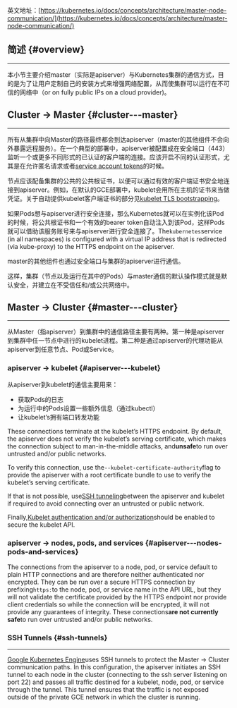 英文地址：[https://kubernetes.io/docs/concepts/architecture/master-node-communication/](https://kubernetes.io/docs/concepts/architecture/master-node-communication/)

## 简述 {#overview}

---

本小节主要介绍master（实际是apiserver）与Kubernetes集群的通信方式，目的是为了让用户定制自己的安装方式来增强网络配置，从而使集群可以运行在不可信的网络中（or on fully public IPs on a cloud provider\)。

## Cluster -&gt; Master {#cluster---master}

---

所有从集群中向Master的路径最终都会到达apiserver（master的其他组件不会向外暴露远程服务）。在一个典型的部署中，apiserver被配置成在安全端口（443）监听一个或更多不同形式的已认证的客户端的连接。应该开启不同的认证形式，尤其是在允许匿名请求或者[service account tokens](https://kubernetes.io/docs/admin/authentication/#service-account-tokens)的时候。

节点应该配备集群的公共的公共根证书，以便可以通过有效的客户端证书安全地连接到apiserver。例如，在默认的GCE部署中，kubelet会用所在主机的证书来当做凭证。关于自动提供kubelet客户端证书的部分见[kubelet TLS bootstrapping](https://kubernetes.io/docs/admin/kubelet-tls-bootstrapping/)。

如果Pods想与apiserver进行安全连接，那么Kubernetes就可以在实例化该Pod的时候，将公共根证书和一个有效的bearer token自动注入到该Pod，这样Pods就可以借助该服务账号来与apiserver进行安全连接了。The`kubernetes`service \(in all namespaces\) is configured with a virtual IP address that is redirected \(via kube-proxy\) to the HTTPS endpoint on the apiserver.

master的其他组件也通过安全端口与集群的apiserver进行通信。

这样，集群（节点以及运行在其中的Pods）与master通信的默认操作模式就是默认安全，并建立在不受信任和/或公共网络中。

## Master -&gt; Cluster {#master---cluster}

---

从Master（指apiserver）到集群中的通信路径主要有两种。第一种是apiserver到集群中任一节点中进行的kubelet进程。第二种是通过apiserver的代理功能从apiserver到任意节点、Pod或Service。

### apiserver -&gt; kubelet {#apiserver---kubelet}

从apiserver到kubelet的通信主要用来：

* 获取Pods的日志
* 为运行中的Pods设置一些额外信息（通过kubectl）
* 让kubelet’s拥有端口转发功能



These connections terminate at the kubelet’s HTTPS endpoint. By default, the apiserver does not verify the kubelet’s serving certificate, which makes the connection subject to man-in-the-middle attacks, and**unsafe**to run over untrusted and/or public networks.

To verify this connection, use the`--kubelet-certificate-authority`flag to provide the apiserver with a root certificate bundle to use to verify the kubelet’s serving certificate.

If that is not possible, use[SSH tunneling](https://kubernetes.io/docs/concepts/architecture/master-node-communication/#ssh-tunnels)between the apiserver and kubelet if required to avoid connecting over an untrusted or public network.

Finally,[Kubelet authentication and/or authorization](https://kubernetes.io/docs/admin/kubelet-authentication-authorization/)should be enabled to secure the kubelet API.

### apiserver -&gt; nodes, pods, and services {#apiserver---nodes-pods-and-services}

The connections from the apiserver to a node, pod, or service default to plain HTTP connections and are therefore neither authenticated nor encrypted. They can be run over a secure HTTPS connection by prefixing`https:`to the node, pod, or service name in the API URL, but they will not validate the certificate provided by the HTTPS endpoint nor provide client credentials so while the connection will be encrypted, it will not provide any guarantees of integrity. These connections**are not currently safe**to run over untrusted and/or public networks.

### SSH Tunnels {#ssh-tunnels}

---

[Google Kubernetes Engine](https://cloud.google.com/kubernetes-engine/)uses SSH tunnels to protect the Master -&gt; Cluster communication paths. In this configuration, the apiserver initiates an SSH tunnel to each node in the cluster \(connecting to the ssh server listening on port 22\) and passes all traffic destined for a kubelet, node, pod, or service through the tunnel. This tunnel ensures that the traffic is not exposed outside of the private GCE network in which the cluster is running.

